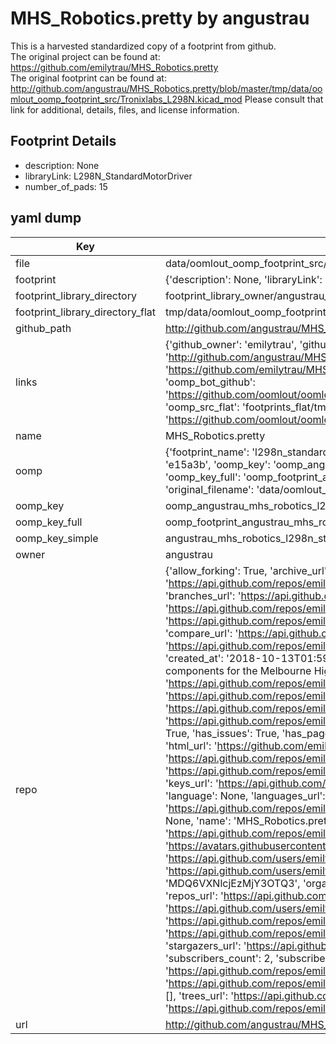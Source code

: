 # MHS_Robotics.pretty by angustrau  
This is a harvested standardized copy of a footprint from github.  
The original project can be found at:  
https://github.com/emilytrau/MHS_Robotics.pretty  
The original footprint can be found at:
http://github.com/angustrau/MHS_Robotics.pretty/blob/master/tmp/data/oomlout_oomp_footprint_src/Tronixlabs_L298N.kicad_mod
Please consult that link for additional, details, files, and license information.  
## Footprint Details
* description: None  
* libraryLink: L298N_StandardMotorDriver  
* number_of_pads: 15  
## yaml dump  
| Key | Value |  
| --- | --- |  
| file | data/oomlout_oomp_footprint_src/MHS_Robotics.pretty/L298N_StandardMotorDriver.kicad_mod |  
| footprint | {'description': None, 'libraryLink': 'L298N_StandardMotorDriver', 'number_of_pads': 15} |  
| footprint_library_directory | footprint_library_owner/angustrau_MHS_Robotics.pretty |  
| footprint_library_directory_flat | tmp/data/oomlout_oomp_footprint_src/footprints_flat/angustrau_mhs_robotics_l298n_standardmotordriver/working |  
| github_path | http://github.com/angustrau/MHS_Robotics.pretty/blob/master/tmp/data/oomlout_oomp_footprint_src/L298N_StandardMotorDriver.kicad_mod |  
| links | {'github_owner': 'emilytrau', 'github_repo_name': 'MHS_Robotics.pretty', 'github_src': 'http://github.com/angustrau/MHS_Robotics.pretty/blob/master/tmp/data/oomlout_oomp_footprint_src/Tronixlabs_L298N.kicad_mod', 'github_src_repo': 'https://github.com/emilytrau/MHS_Robotics.pretty', 'oomp_bot': 'tmp/data/oomlout_oomp_footprint_src/footprints/angustrau_mhs_robotics_l298n_standardmotordriver/working', 'oomp_bot_github': 'https://github.com/oomlout/oomlout_oomp_footprint_bot/tree/main/tmp/data/oomlout_oomp_footprint_src/footprints/angustrau_mhs_robotics_l298n_standardmotordriver/working', 'oomp_src_flat': 'footprints_flat/tmp/data/oomlout_oomp_footprint_src/footprints_flat/angustrau_mhs_robotics_l298n_standardmotordriver/working', 'oomp_src_flat_github': 'https://github.com/oomlout/oomlout_oomp_footprint_src/tree/main/tmp/data/oomlout_oomp_footprint_src/footprints_flat/angustrau_mhs_robotics_l298n_standardmotordriver/working'} |  
| name | MHS_Robotics.pretty |  
| oomp | {'footprint_name': 'l298n_standardmotordriver', 'library_name': 'mhs_robotics', 'md5': 'e15a3b8e767758b6ad884e85814f5471', 'md5_10': 'e15a3b8e76', 'md5_5': 'e15a3', 'md5_6': 'e15a3b', 'oomp_key': 'oomp_angustrau_mhs_robotics_l298n_standardmotordriver', 'oomp_key_extra': 'oomp_footprint_angustrau_mhs_robotics_l298n_standardmotordriver', 'oomp_key_full': 'oomp_footprint_angustrau_mhs_robotics_l298n_standardmotordriver_e15a3b', 'oomp_key_simple': 'angustrau_mhs_robotics_l298n_standardmotordriver', 'original_filename': 'data/oomlout_oomp_footprint_src/MHS_Robotics.pretty/L298N_StandardMotorDriver.kicad_mod', 'owner_name': 'emilytrau'} |  
| oomp_key | oomp_angustrau_mhs_robotics_l298n_standardmotordriver |  
| oomp_key_full | oomp_footprint_angustrau_mhs_robotics_l298n_standardmotordriver |  
| oomp_key_simple | angustrau_mhs_robotics_l298n_standardmotordriver |  
| owner | angustrau |  
| repo | {'allow_forking': True, 'archive_url': 'https://api.github.com/repos/emilytrau/MHS_Robotics.pretty/{archive_format}{/ref}', 'archived': False, 'assignees_url': 'https://api.github.com/repos/emilytrau/MHS_Robotics.pretty/assignees{/user}', 'blobs_url': 'https://api.github.com/repos/emilytrau/MHS_Robotics.pretty/git/blobs{/sha}', 'branches_url': 'https://api.github.com/repos/emilytrau/MHS_Robotics.pretty/branches{/branch}', 'clone_url': 'https://github.com/emilytrau/MHS_Robotics.pretty.git', 'collaborators_url': 'https://api.github.com/repos/emilytrau/MHS_Robotics.pretty/collaborators{/collaborator}', 'comments_url': 'https://api.github.com/repos/emilytrau/MHS_Robotics.pretty/comments{/number}', 'commits_url': 'https://api.github.com/repos/emilytrau/MHS_Robotics.pretty/commits{/sha}', 'compare_url': 'https://api.github.com/repos/emilytrau/MHS_Robotics.pretty/compare/{base}...{head}', 'contents_url': 'https://api.github.com/repos/emilytrau/MHS_Robotics.pretty/contents/{+path}', 'contributors_url': 'https://api.github.com/repos/emilytrau/MHS_Robotics.pretty/contributors', 'created_at': '2018-10-13T01:59:39Z', 'default_branch': 'master', 'deployments_url': 'https://api.github.com/repos/emilytrau/MHS_Robotics.pretty/deployments', 'description': 'KiCAD components for the Melbourne High School Robotics Club', 'disabled': False, 'downloads_url': 'https://api.github.com/repos/emilytrau/MHS_Robotics.pretty/downloads', 'events_url': 'https://api.github.com/repos/emilytrau/MHS_Robotics.pretty/events', 'fork': False, 'forks': 0, 'forks_count': 0, 'forks_url': 'https://api.github.com/repos/emilytrau/MHS_Robotics.pretty/forks', 'full_name': 'emilytrau/MHS_Robotics.pretty', 'git_commits_url': 'https://api.github.com/repos/emilytrau/MHS_Robotics.pretty/git/commits{/sha}', 'git_refs_url': 'https://api.github.com/repos/emilytrau/MHS_Robotics.pretty/git/refs{/sha}', 'git_tags_url': 'https://api.github.com/repos/emilytrau/MHS_Robotics.pretty/git/tags{/sha}', 'git_url': 'git://github.com/emilytrau/MHS_Robotics.pretty.git', 'has_discussions': False, 'has_downloads': True, 'has_issues': True, 'has_pages': False, 'has_projects': True, 'has_wiki': True, 'homepage': None, 'hooks_url': 'https://api.github.com/repos/emilytrau/MHS_Robotics.pretty/hooks', 'html_url': 'https://github.com/emilytrau/MHS_Robotics.pretty', 'id': 152825624, 'is_template': False, 'issue_comment_url': 'https://api.github.com/repos/emilytrau/MHS_Robotics.pretty/issues/comments{/number}', 'issue_events_url': 'https://api.github.com/repos/emilytrau/MHS_Robotics.pretty/issues/events{/number}', 'issues_url': 'https://api.github.com/repos/emilytrau/MHS_Robotics.pretty/issues{/number}', 'keys_url': 'https://api.github.com/repos/emilytrau/MHS_Robotics.pretty/keys{/key_id}', 'labels_url': 'https://api.github.com/repos/emilytrau/MHS_Robotics.pretty/labels{/name}', 'language': None, 'languages_url': 'https://api.github.com/repos/emilytrau/MHS_Robotics.pretty/languages', 'license': None, 'merges_url': 'https://api.github.com/repos/emilytrau/MHS_Robotics.pretty/merges', 'milestones_url': 'https://api.github.com/repos/emilytrau/MHS_Robotics.pretty/milestones{/number}', 'mirror_url': None, 'name': 'MHS_Robotics.pretty', 'network_count': 0, 'node_id': 'MDEwOlJlcG9zaXRvcnkxNTI4MjU2MjQ=', 'notifications_url': 'https://api.github.com/repos/emilytrau/MHS_Robotics.pretty/notifications{?since,all,participating}', 'open_issues': 0, 'open_issues_count': 0, 'owner': {'avatar_url': 'https://avatars.githubusercontent.com/u/13267947?v=4', 'events_url': 'https://api.github.com/users/emilytrau/events{/privacy}', 'followers_url': 'https://api.github.com/users/emilytrau/followers', 'following_url': 'https://api.github.com/users/emilytrau/following{/other_user}', 'gists_url': 'https://api.github.com/users/emilytrau/gists{/gist_id}', 'gravatar_id': '', 'html_url': 'https://github.com/emilytrau', 'id': 13267947, 'login': 'emilytrau', 'node_id': 'MDQ6VXNlcjEzMjY3OTQ3', 'organizations_url': 'https://api.github.com/users/emilytrau/orgs', 'received_events_url': 'https://api.github.com/users/emilytrau/received_events', 'repos_url': 'https://api.github.com/users/emilytrau/repos', 'site_admin': False, 'starred_url': 'https://api.github.com/users/emilytrau/starred{/owner}{/repo}', 'subscriptions_url': 'https://api.github.com/users/emilytrau/subscriptions', 'type': 'User', 'url': 'https://api.github.com/users/emilytrau'}, 'private': False, 'pulls_url': 'https://api.github.com/repos/emilytrau/MHS_Robotics.pretty/pulls{/number}', 'pushed_at': '2018-10-13T04:06:05Z', 'releases_url': 'https://api.github.com/repos/emilytrau/MHS_Robotics.pretty/releases{/id}', 'size': 1712, 'ssh_url': 'git@github.com:emilytrau/MHS_Robotics.pretty.git', 'stargazers_count': 0, 'stargazers_url': 'https://api.github.com/repos/emilytrau/MHS_Robotics.pretty/stargazers', 'statuses_url': 'https://api.github.com/repos/emilytrau/MHS_Robotics.pretty/statuses/{sha}', 'subscribers_count': 2, 'subscribers_url': 'https://api.github.com/repos/emilytrau/MHS_Robotics.pretty/subscribers', 'subscription_url': 'https://api.github.com/repos/emilytrau/MHS_Robotics.pretty/subscription', 'svn_url': 'https://github.com/emilytrau/MHS_Robotics.pretty', 'tags_url': 'https://api.github.com/repos/emilytrau/MHS_Robotics.pretty/tags', 'teams_url': 'https://api.github.com/repos/emilytrau/MHS_Robotics.pretty/teams', 'temp_clone_token': None, 'topics': [], 'trees_url': 'https://api.github.com/repos/emilytrau/MHS_Robotics.pretty/git/trees{/sha}', 'updated_at': '2018-10-13T04:08:26Z', 'url': 'https://api.github.com/repos/emilytrau/MHS_Robotics.pretty', 'visibility': 'public', 'watchers': 0, 'watchers_count': 0, 'web_commit_signoff_required': False} |  
| url | http://github.com/angustrau/MHS_Robotics.pretty |  

